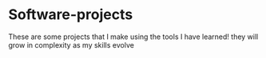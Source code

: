 # Software-projects
These are some projects that I make using the tools I have learned! they will grow in complexity as my skills evolve
